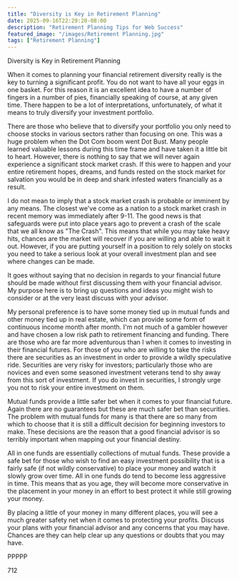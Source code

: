 ```yaml
---
title: "Diversity is Key in Retirement Planning"
date: 2025-09-16T22:29:20-08:00
description: "Retirement Planning Tips for Web Success"
featured_image: "/images/Retirement Planning.jpg"
tags: ["Retirement Planning"]
---
```


Diversity is Key in Retirement Planning

When it comes to planning your financial retirement diversity really is the key to turning a significant profit. You do not want to have all your eggs in one basket. For this reason it is an excellent idea to have a number of fingers in a number of pies, financially speaking of course, at any given time. There happen to be a lot of interpretations, unfortunately, of what it means to truly diversify your investment portfolio.

There are those who believe that to diversify your portfolio you only need to choose stocks in various sectors rather than focusing on one. This was a huge problem when the Dot Com boom went Dot Bust. Many people learned valuable lessons during this time frame and have taken it a little bit to heart. However, there is nothing to say that we will never again experience a significant stock market crash. If this were to happen and your entire retirement hopes, dreams, and funds rested on the stock market for salvation you would be in deep and shark infested waters financially as a result. 

I do not mean to imply that a stock market crash is probable or imminent by any means. The closest we've come as a nation to a stock market crash in recent memory was immediately after 9-11. The good news is that safeguards were put into place years ago to prevent a crash of the scale that we all know as "The Crash". This means that while you may take heavy hits, chances are the market will recover if you are willing and able to wait it out. However, if you are putting yourself in a position to rely solely on stocks you need to take a serious look at your overall investment plan and see where changes can be made. 

It goes without saying that no decision in regards to your financial future should be made without first discussing them with your financial advisor. My purpose here is to bring up questions and ideas you might wish to consider or at the very least discuss with your advisor.

My personal preference is to have some money tied up in mutual funds and other money tied up in real estate, which can provide some form of continuous income month after month. I'm not much of a gambler however and have chosen a low risk path to retirement financing and funding. There are those who are far more adventurous than I when it comes to investing in their financial futures. For those of you who are willing to take the risks there are securities as an investment in order to provide a wildly speculative ride. Securities are very risky for investors; particularly those who are novices and even some seasoned investment veterans tend to shy away from this sort of investment. If you do invest in securities, I strongly urge you not to risk your entire investment on them.

Mutual funds provide a little safer bet when it comes to your financial future. Again there are no guarantees but these are much safer bet than securities. The problem with mutual funds for many is that there are so many from which to choose that it is still a difficult decision for beginning investors to make. These decisions are the reason that a good financial advisor is so terribly important when mapping out your financial destiny.

All in one funds are essentially collections of mutual funds. These provide a safe bet for those who wish to find an easy investment possibility that is a fairly safe (if not wildly conservative) to place your money and watch it slowly grow over time. All in one funds do tend to become less aggressive in time. This means that as you age, they will become more conservative in the placement in your money in an effort to best protect it while still growing your money.

By placing a little of your money in many different places, you will see a much greater safety net when it comes to protecting your profits. Discuss your plans with your financial advisor and any concerns that you may have. Chances are they can help clear up any questions or doubts that you may have.

PPPPP

712

